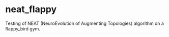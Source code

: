 # neat_flappy
Testing of NEAT (NeuroEvolution of Augmenting Topologies) algorithm on a flappy_bird gym.
